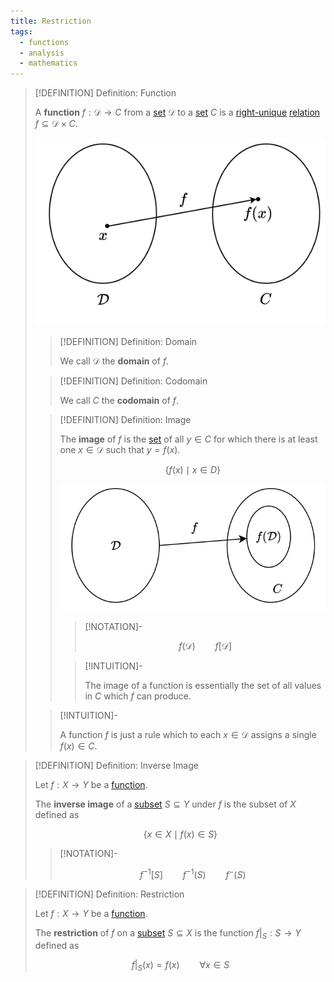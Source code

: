 ```yaml
---
title: Restriction
tags:
  - functions
  - analysis
  - mathematics
---
```


>[!DEFINITION] Definition: Function
>
>A **function** $f: \mathcal{D} \to C$ from a [set](../../Set%20Theory/Sets.md) $\mathcal{D}$ to a [set](../../Set%20Theory/Sets.md) $C$ is a [right-unique](../../Set%20Theory/Relations.md) [relation](../../Set%20Theory/Relations.md) $f \subseteq \mathcal{D} \times C$.
>
>![](res/Function.drawio.svg)
>
>>[!DEFINITION] Definition: Domain
>>
>>We call $\mathcal{D}$ the **domain** of $f$.
>>
>
>>[!DEFINITION] Definition: Codomain
>>
>>We call $C$ the **codomain** of $f$.
>>
>
>>[!DEFINITION] Definition: Image
>>
>>The **image** of $f$ is the [set](../../Set%20Theory/Sets.md) of all $y \in C$ for which there is at least one $x \in \mathcal{D}$ such that $y = f(x)$.
>>
>>$$
>>\{f(x) \mid x \in D\}
>>$$
>>
>>![](res/Image.svg)
>>
>>>[!NOTATION]-
>>>
>>>$$
>>>f(\mathcal{D}) \qquad f[\mathcal{D}]
>>>$$
>>>
>>
>>>[!INTUITION]-
>>>
>>>The image of a function is essentially the set of all values in $C$ which $f$ can produce.
>>>
>>
>
>>[!INTUITION]-
>>
>>A function $f$ is just a rule which to each $x \in \mathcal{D}$ assigns a single $f(x) \in C$.
>>
>

>[!DEFINITION] Definition: Inverse Image
>
>Let $f: X \to Y$ be a [function](Functions.md).
>
>The **inverse image** of a [subset](../../Set%20Theory/Subsets.md) $S \subseteq Y$ under $f$ is the subset of $X$ defined as
>
>$$
>\{x \in X \mid f(x) \in S \}
>$$
>
>>[!NOTATION]-
>>
>>$$
>>f^{-1} [S] \qquad f^{-1}(S) \qquad f^{-}(S)
>>$$
>>
>

>[!DEFINITION] Definition: Restriction
>
>Let $f: X \to Y$ be a [function](Functions.md).
>
>The **restriction** of $f$ on a [subset](../../Set%20Theory/Subsets.md) $S \subseteq X$ is the function $f\big|_S: S \to Y$ defined as
>
>$$
>f\big|_S (x) = f(x) \qquad \forall x \in S
>$$
>
